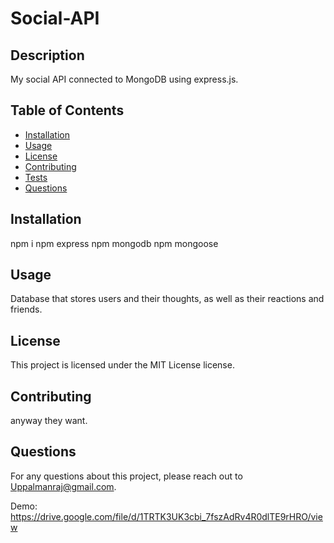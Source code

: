 # Social-API

## Description
My social API connected to MongoDB using express.js.

## Table of Contents
- [Installation](#installation)
- [Usage](#usage)
- [License](#license)
- [Contributing](#contributing)
- [Tests](#tests)
- [Questions](#questions)

## Installation
npm i
npm express
npm mongodb
npm mongoose

## Usage
Database that stores users and their thoughts, as well as their reactions and friends.

## License
This project is licensed under the MIT License license.

## Contributing
anyway they want.

## Questions
For any questions about this project, please reach out to Uppalmanraj@gmail.com.

Demo:
https://drive.google.com/file/d/1TRTK3UK3cbi_7fszAdRv4R0dlTE9rHRO/view



